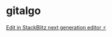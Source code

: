 # gitalgo

[Edit in StackBlitz next generation editor ⚡️](https://stackblitz.com/~/github.com/codedpool/gitalgo)